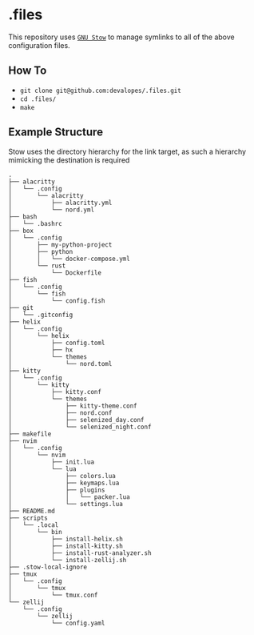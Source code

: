 # .files
This repository uses [`GNU Stow`](https://www.gnu.org/software/stow/manual/html_node/index.html) to manage symlinks to all of the above configuration files.

## How To
* `git clone git@github.com:devalopes/.files.git`
* `cd .files/`
* `make`

## Example Structure
Stow uses the directory hierarchy for the link target, as such a hierarchy mimicking the destination is required 

```
.
├── alacritty
│   └── .config
│       └── alacritty
│           ├── alacritty.yml
│           └── nord.yml
├── bash
│   └── .bashrc
├── box
│   └── .config
│       ├── my-python-project
│       ├── python
│       │   └── docker-compose.yml
│       └── rust
│           └── Dockerfile
├── fish
│   └── .config
│       └── fish
│           └── config.fish
├── git
│   └── .gitconfig
├── helix
│   └── .config
│       └── helix
│           ├── config.toml
│           ├── hx
│           └── themes
│               └── nord.toml
├── kitty
│   └── .config
│       └── kitty
│           ├── kitty.conf
│           └── themes
│               ├── kitty-theme.conf
│               ├── nord.conf
│               ├── selenized_day.conf
│               └── selenized_night.conf
├── makefile
├── nvim
│   └── .config
│       └── nvim
│           ├── init.lua
│           └── lua
│               ├── colors.lua
│               ├── keymaps.lua
│               ├── plugins
│               │   └── packer.lua
│               └── settings.lua
├── README.md
├── scripts
│   └── .local
│       └── bin
│           ├── install-helix.sh
│           ├── install-kitty.sh
│           ├── install-rust-analyzer.sh
│           └── install-zellij.sh
├── .stow-local-ignore
├── tmux
│   └── .config
│       └── tmux
│           └── tmux.conf
└── zellij
    └── .config
        └── zellij
            └── config.yaml
```